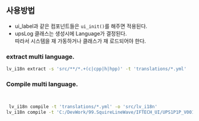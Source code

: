  ## 사용방법
 - ui_label과 같은 컴포넌트들은 `ui_init()`를 해주면 적용된다. 
 - upsLog 클래스는 생성시에 Language가 결정된다.    
 따라서 시스템을 재 가동하거나 클래스가 재 로드되어야 한다.
 ### extract multi language.
 ```sh
 lv_i18n extract -s 'src/**/*.+(c|cpp|h|hpp)' -t 'translations/*.yml'
`````` 
 ### Compile multi language.
```sh


 lv_i18n compile -t 'translations/*.yml' -o 'src/lv_i18n'
lv_i18n compile -t 'C:/DevWork/99.SquireLineWave/IFTECH_UI/UPS1P1P_V001/export/SquareLine_Project/libraries/ui/translations/*.yml' -o 'C:\DevWork\4.IFTechWork\1.UPS1P1P\Display4.3\lib\lv_i18n\src'
``` 